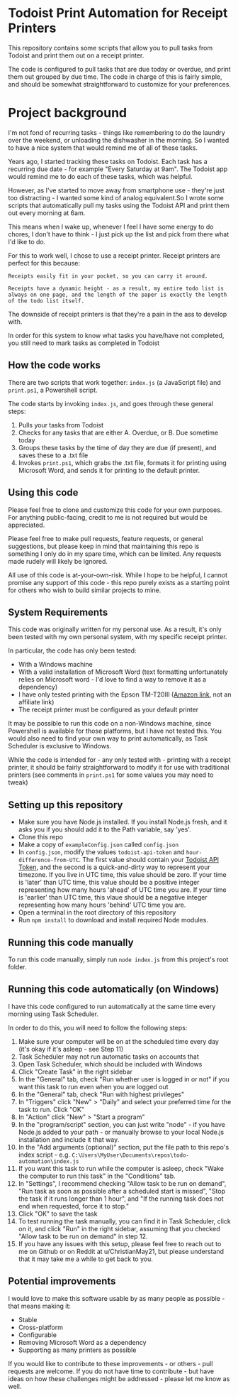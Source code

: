 # Todoist Print Automation for Receipt Printers

This repository contains some scripts that allow you to pull tasks from Todoist and print them out on a receipt printer.

The code is configured to pull tasks that are due today or overdue, and print them out grouped by due time. The code in charge of this is fairly simple, and should be somewhat straightforward to customize for your preferences.

# Project background
I'm not fond of recurring tasks - things like remembering to do the laundry over the weekend, or unloading the dishwasher in the morning. So I wanted to have a nice system that would remind me of all of these tasks.

Years ago, I started tracking these tasks on Todoist. Each task has a recurring due date - for example "Every Saturday at 9am". The Todoist app would remind me to do each of these tasks, which was helpful.

However, as I've started to move away from smartphone use - they're just too distracting - I wanted some kind of analog equivalent.So I wrote some scripts that automatically pull my tasks using the Todoist API and print them out every morning at 6am.

This means when I wake up, whenever I feel I have some energy to do chores, I don't have to think - I just pick up the list and pick from there what I'd like to do.

For this to work well, I chose to use a receipt printer. Receipt printers are perfect for this because:

    Receipts easily fit in your pocket, so you can carry it around.

    Receipts have a dynamic height - as a result, my entire todo list is always on one page, and the length of the paper is exactly the length of the todo list itself.

The downside of receipt printers is that they're a pain in the ass to develop with.

In order for this system to know what tasks you have/have not completed, you still need to mark tasks as completed in Todoist

## How the code works

There are two scripts that work together: `index.js` (a JavaScript file) and `print.ps1`, a Powershell script.

The code starts by invoking `index.js`, and goes through these general steps:
1. Pulls your tasks from Todoist
2. Checks for any tasks that are either A. Overdue, or B. Due sometime today
3. Groups these tasks by the time of day they are due (if present), and saves these to a .txt file
4. Invokes `print.ps1`, which grabs the .txt file, formats it for printing using Microsoft Word, and sends it for printing to the default printer.

## Using this code
Please feel free to clone and customize this code for your own purposes. For anything public-facing, credit to me is not required but would be appreciated.

Please feel free to make pull requests, feature requests, or general suggestions, but please keep in mind that maintaining this repo is something I only do in my spare time, which can be limited. Any requests made rudely will likely be ignored.

All use of this code is at-your-own-risk. While I hope to be helpful, I cannot promise any support of this code - this repo purely exists as a starting point for others who wish to build similar projects to mine.

## System Requirements
This code was originally written for my personal use. As a result, it's only been tested with my own personal system, with my specific receipt printer.

In particular, the code has only been tested:
- With a Windows machine
- With a valid installation of Microsoft Word (text formatting unfortunately relies on Microsoft word - I'd love to find a way to remove it as a dependency)
- I have only tested printing with the Epson TM-T20III ([Amazon link](https://www.amazon.com/gp/product/B07YLSTMCX/ref=ppx_yo_dt_b_search_asin_title?ie=UTF8&psc=1), not an affiliate link)
- The receipt printer must be configured as your default printer

It may be possible to run this code on a non-Windows machine, since Powershell is available for those platforms, but I have not tested this. You would also need to find your own way to print automatically, as Task Scheduler is exclusive to Windows.

While the code is intended for - any only tested with - printing with a receipt printer, it should be fairly straightforward to modify it for use with traditional printers (see comments in `print.ps1` for some values you may need to tweak)

## Setting up this repository
- Make sure you have Node.js installed. If you install Node.js fresh, and it asks you if you should add it to the Path variable, say 'yes'.
- Clone this repo
- Make a copy of `exampleConfig.json` called `config.json`
- In `config.json`, modify the values `todoist-api-token` and `hour-difference-from-UTC`. The first value should contain your [Todoist API Token](https://todoist.com/help/articles/find-your-api-token-Jpzx9IIlB), and the second is a quick-and-dirty way to represent your timezone. If you live in UTC time, this value should be zero. If your time is 'later' than UTC time, this value should be a positive integer representing how many hours 'ahead' of UTC time you are. If your time is 'earlier' than UTC time, this vlaue should be a negative integer representing how many hours 'behind' UTC time you are.
- Open a terminal in the root directory of this repository
- Run `npm install` to download and install required Node modules.

## Running this code manually
To run this code manually, simply run `node index.js` from this project's root folder.

## Running this code automatically (on Windows)
I have this code configured to run automatically at the same time every morning using Task Scheduler.

In order to do this, you will need to follow the following steps:
1. Make sure your computer will be on at the scheduled time every day (it's okay if it's asleep - see Step 11)
2. Task Scheduler may not run automatic tasks on accounts that 
3. Open Task Scheduler, which should be included with Windows
4. Click "Create Task" in the right sidebar
5. In the "General" tab, check "Run whether user is logged in or not" if you want this task to run even when you are logged out
6. In the "General" tab, check "Run with highest privileges"
7. In "Triggers" click "New" > "Daily" and select your preferred time for the task to run. Click "OK"
8. In "Action" click "New" > "Start a program"
9. In the "program/script" section, you can just write "node" - if you have Node.js added to your path - or manually browse to your local Node.js installation and include it that way.
10. In the "Add arguments (optional)" section, put the file path to this repo's index script - e.g. `C:\Users\MyUser\Documents\repos\todo-automation\index.js`
11. If you want this task to run while the computer is asleep, check "Wake the computer to run this task" in the "Conditions" tab.
12. In "Settings", I recommend checking "Allow task to be run on demand", "Run task as soon as possible after a scheduled start is missed", "Stop the task if it runs longer than 1 hour", and "If the running task does not end when requested, force it to stop."
13. Click "OK" to save the task
14. To test running the task manually, you can find it in Task Scheduler, click on it, and click "Run" in the right sidebar, assuming that you checked "Allow task to be run on demand" in step 12.
15. If you have any issues with this setup, please feel free to reach out to me on Github or on Reddit at u/ChristianMay21, but please understand that it may take me a while to get back to you.

## Potential improvements
I would love to make this software usable by as many people as possible - that means making it:
- Stable
- Cross-platform
- Configurable
- Removing Microsoft Word as a dependency
- Supporting as many printers as possible

If you would like to contribute to these improvements - or others - pull requests are welcome. If you do not have time to contribute - but have ideas on how these challenges might be addressed - please let me know as well.